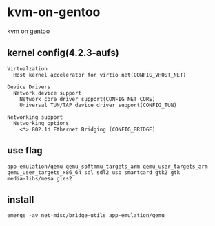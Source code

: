 # kvm-on-gentoo
kvm on gentoo

## kernel config(4.2.3-aufs)

    Virtualzation
      Host kernel accelerator for virtio net(CONFIG_VHOST_NET)
      
    Device Drivers
      Network device support
        Network core driver support(CONFIG_NET_CORE)
        Universal TUN/TAP device driver support(CONFIG_TUN)
        
    Networking support
      Networking options
        <*> 802.1d Ethernet Bridging (CONFIG_BRIDGE)

## use flag

    app-emulation/qemu qemu_softmmu_targets_arm qemu_user_targets_arm qemu_user_targets_x86_64 sdl sdl2 usb smartcard gtk2 gtk
    media-libs/mesa gles2

## install

    emerge -av net-misc/bridge-utils app-emulation/qemu
